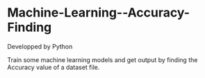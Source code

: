 # Machine-Learning--Accuracy-Finding
Developped by Python

Train some machine learning models and get output by finding the Accuracy value of a dataset file.
